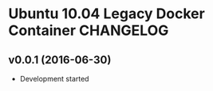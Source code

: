 Ubuntu 10.04 Legacy Docker Container CHANGELOG
==============================================

v0.0.1 (2016-06-30)
-------------------
- Development started
